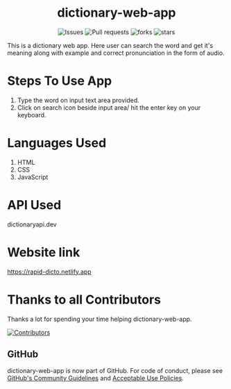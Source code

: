 <div align="center">
  
# dictionary-web-app  
</div>
  
<div align="center">
  
![Issues](https://img.shields.io/github/issues/codemaniac-sahil/dictionary-web-app?color=brightgreen)
![Pull requests](https://img.shields.io/github/issues-pr/codemaniac-sahil/dictionary-web-app?color=brigthgreen)
![forks](https://img.shields.io/github/forks/codemaniac-sahil/dictionary-web-app)
![stars](https://img.shields.io/github/stars/codemaniac-sahil/dictionary-web-app)

  
</div>

This is a dictionary web app. Here user can search the word and get it's meaning along with example and correct pronunciation in the form of audio.

# Steps To Use App
1) Type the word on input text area provided.
2) Click on search icon beside input area/ hit the enter key on your keyboard.
# Languages Used 

1) HTML
2) CSS
3) JavaScript

# API Used
dictionaryapi.dev

# Website link
https://rapid-dicto.netlify.app

# Thanks to all Contributors

Thanks a lot for spending your time helping dictionary-web-app.

[![Contributors](https://contrib.rocks/image?repo=codemaniac-sahil/dictionary-web-app)](https://github.com/codemaniac-sahil/dictionary-web-app/graphs/contributors)

## GitHub

  

dictionary-web-app is now part of GitHub. For code of conduct, please see [GitHub's Community Guidelines](https://help.github.com/en/github/site-policy/github-community-guidelines) and [Acceptable Use Policies](https://help.github.com/en/github/site-policy/github-acceptable-use-policies).
